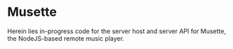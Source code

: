 # Musette
Herein lies in-progress code for the server host and server API for Musette,
the NodeJS-based remote music player.
